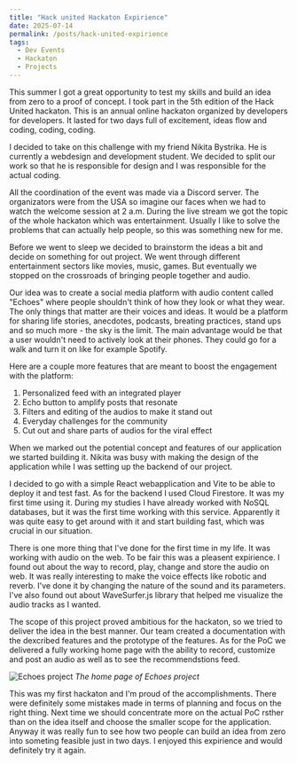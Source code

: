 ```yaml
---
title: "Hack united Hackaton Expirience"
date: 2025-07-14
permalink: /posts/hack-united-expirience
tags:
  - Dev Events
  - Hackaton
  - Projects
---
```


This summer I got a great opportunity to test my skills and build an idea from zero to a proof of concept. I took part in the 5th edition of the  Hack United hackaton. This is an annual online hackaton organized by developers for developers. It lasted for two days full of excitement, ideas flow and coding, coding, coding.

I decided to take on this challenge with my friend Nikita Bystrika. He is currently a webdesign and development student. We decided to split our work so that he is responsible for design and I was responsible for the actual coding. 

All the coordination of the event was made via a Discord server. The organizators were from the USA so imagine our faces when we had to watch the welcome session at 2 a.m. During the live stream we got the topic of the whole hackaton which was entertainment.  Usually I like to solve the problems that can actually help people, so this was something new for me. 

Before we went to sleep we decided to brainstorm the ideas a bit and decide on something for out project. We went through different entertainment sectors like movies, music, games. But eventually we stopped on the crossroads of bringing people together and audio. 

Our idea was to create a social media platform with audio content called "Echoes" where people shouldn't think of how they look or what they wear. The only things that matter are their voices and ideas. It would be a platform for sharing life stories, anecdotes, podcasts, breating practices, stand ups and so much more - the sky is the limit. The main advantage would be that a user wouldn't need to actively look at their phones. They could go for a walk and turn it on like for example Spotify.

Here are a couple more features that are meant to boost the engagement with the platform:
1. Personalized feed with an integrated player
2. Echo button to amplify posts that resonate
3. Filters and editing of the audios to make it stand out
4. Everyday challenges for the community
5. Cut out and share parts of audios for the viral effect

When we marked out the potential concept and features of our application we started building it. Nikita was busy with making the design of the application while I was setting up the backend of our project. 

I decided to go with a simple React webapplication and Vite to be able to deploy it and test fast. As for the backend I used Cloud Firestore. It was my first time using it. During my studies I have already worked with NoSQL databases, but it was the first time working with this service. Apparently it was quite easy to get around with it and start building fast, which was crucial in our situation. 

There is one more thing that I've done for the first time in my life. It was working with audio on the web. To be fair this was a pleasent expirience. I found out about the way to record, play, change and store the audio on web. It was really interesting to make the voice effects like robotic and reverb. I've done it by changing the nature of the sound and its parameters. I've also found out about WaveSurfer.js library that helped me visualize the audio tracks as I wanted. 

The scope of this project proved ambitious for the hackaton, so we tried to deliver the idea in the best manner. Our team created a documentation with the dexcribed features and the prototype of the features. As for the PoC we delivered a fully working home page with the ability to record, customize and post an audio as well as to see the recommendstions feed.

![Echoes project](/assets/images/echoes.png)
*The home page of Echoes project*

This was my first hackaton and I'm proud of the accomplishments. There were definitely some mistakes made in terms of planning and focus on the right thing. Next time we should concentrate more on the actual PoC rsther than on the idea itself and choose the smaller scope for the application. Anyway it was really fun to see how two people can build an idea from zero into someting feasible just in two days. I enjoyed this expirience and would definitely try it again.
